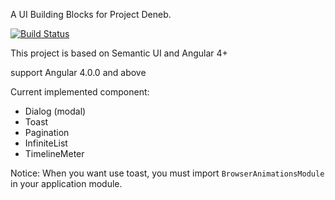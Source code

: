 A UI Building Blocks for Project Deneb.

[![Build Status](https://travis-ci.org/lordfriend/Deneb-UI.svg?branch=master)](https://travis-ci.org/lordfriend/Deneb-UI)

This project is based on Semantic UI and Angular 4+

support Angular 4.0.0 and above

Current implemented component:

- Dialog (modal)
- Toast
- Pagination
- InfiniteList
- TimelineMeter

Notice: When you want use toast, you must import `BrowserAnimationsModule` in your application module.
